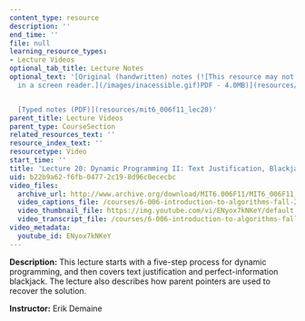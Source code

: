 ```yaml
---
content_type: resource
description: ''
end_time: ''
file: null
learning_resource_types:
- Lecture Videos
optional_tab_title: Lecture Notes
optional_text: '[Original (handwritten) notes (![This resource may not render correctly
  in a screen reader.](/images/inacessible.gif)PDF - 4.0MB)](resources/mit6_006f11_lec20_orig)


  [Typed notes (PDF)](resources/mit6_006f11_lec20)'
parent_title: Lecture Videos
parent_type: CourseSection
related_resources_text: ''
resource_index_text: ''
resourcetype: Video
start_time: ''
title: 'Lecture 20: Dynamic Programming II: Text Justification, Blackjack'
uid: b22b9a62-f6fb-0477-2c19-8d96c0ececbc
video_files:
  archive_url: http://www.archive.org/download/MIT6.006F11/MIT6_006F11_lec20_300k.mp4
  video_captions_file: /courses/6-006-introduction-to-algorithms-fall-2011/27390eb13a985d4cbc78448ec4e43c8a_ENyox7kNKeY.vtt
  video_thumbnail_file: https://img.youtube.com/vi/ENyox7kNKeY/default.jpg
  video_transcript_file: /courses/6-006-introduction-to-algorithms-fall-2011/a63a462733c5e3dd39f94de57d442b5c_ENyox7kNKeY.pdf
video_metadata:
  youtube_id: ENyox7kNKeY
---
```


**Description:** This lecture starts with a five-step process for dynamic programming, and then covers text justification and perfect-information blackjack. The lecture also describes how parent pointers are used to recover the solution.

**Instructor:** Erik Demaine